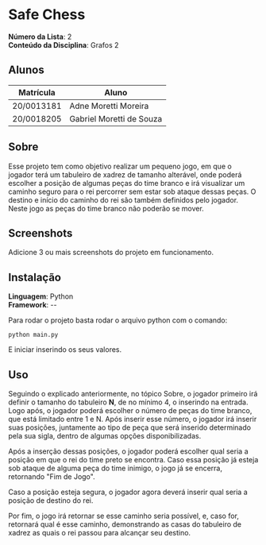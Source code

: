 # Safe Chess

**Número da Lista**: 2<br>
**Conteúdo da Disciplina**: Grafos 2<br>

## Alunos
|Matrícula | Aluno |
| -- | -- |
| 20/0013181  |  Adne Moretti Moreira |
| 20/0018205  |  Gabriel Moretti de Souza |

## Sobre
Esse projeto tem como objetivo realizar um pequeno jogo, em que o jogador terá um tabuleiro de xadrez de tamanho alterável, onde poderá escolher a posição de algumas peças do time branco e irá visualizar um caminho seguro para o rei percorrer sem estar sob ataque dessas peças. O destino e início do caminho do rei são também definidos pelo jogador. Neste jogo as peças do time branco não poderão se mover.

## Screenshots
Adicione 3 ou mais screenshots do projeto em funcionamento.

## Instalação 
**Linguagem**: Python<br>
**Framework**: --<br>

Para rodar o projeto basta rodar o arquivo python com o comando: 

```python main.py```

E iniciar inserindo os seus valores. 

## Uso 
Seguindo o explicado anteriormente, no tópico Sobre, o jogador primeiro irá definir o tamanho do tabuleiro **N**, de no mínimo 4, o inserindo na entrada.
Logo após, o jogador poderá escolher o número de peças do time branco, que está limitado entre 1 e N. Após inserir esse número, o jogador irá inserir suas posições, juntamente ao tipo de peça que será inserido determinado pela sua sigla, dentro de algumas opções disponibilizadas. 

Após a inserção dessas posições, o jogador poderá escolher qual seria a posição em que o rei do time preto se encontra. Caso essa posição já esteja sob ataque de alguma peça do time inimigo, o jogo já se encerra, retornando "Fim de Jogo".

Caso a posição esteja segura, o jogador agora deverá inserir qual seria a posição de destino do rei.

Por fim, o jogo irá retornar se esse caminho seria possível, e, caso for, retornará qual é esse caminho, demonstrando as casas do tabuleiro de xadrez as quais o rei passou para alcançar seu destino.
